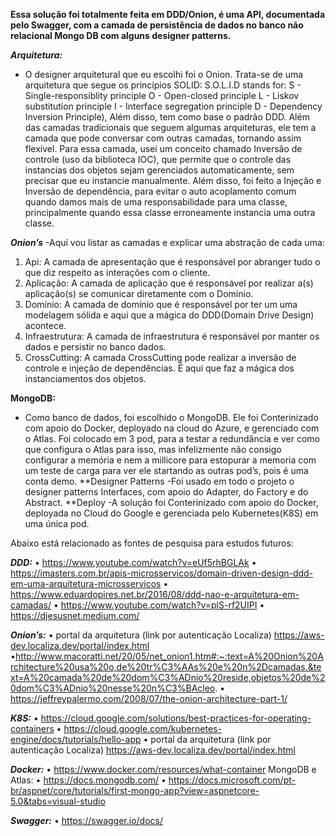 **Essa solução foi totalmente feita em DDD/Onion, é uma API, documentada pelo Swagger, com a camada de persistência de dados no banco não relacional Mongo DB com alguns designer patterns.**

***Arquitetura:***
- O designer arquitetural que eu escolhi foi o Onion. Trata-se de uma arquitetura que segue os princípios SOLID:
S.O.L.I.D stands for:
S - Single-responsiblity principle
O - Open-closed principle
L - Liskov substitution principle
I - Interface segregation principle
D - Dependency Inversion Principle), 
Além disso, tem como base o padrão DDD. Além das camadas tradicionais que seguem algumas arquiteturas, ele tem a camada que pode conversar com outras camadas, tornando assim flexível. Para essa camada, usei um conceito chamado Inversão de controle (uso da biblioteca IOC), que permite que o controle das instancias dos objetos sejam gerenciados automaticamente, sem precisar que eu instancie manualmente. Além disso, foi feito a Injeção e Inversão de dependência, para evitar o auto acoplamento comum quando damos mais de uma responsabilidade para uma classe, principalmente quando essa classe erroneamente instancia uma outra classe.

***Onion’s***
-Aqui vou listar as camadas e explicar uma abstração de cada uma:
1.	Api: A camada de apresentação que é responsável por abranger tudo o que diz respeito as interações com o cliente.
2.	Aplicação: A camada de aplicação que é responsável por realizar a(s) aplicação(s) se comunicar diretamente com o Domínio.
3.	Domínio: A camada de domínio que é responsável por ter um uma modelagem sólida e aqui que a mágica do DDD(Domain Drive Design) acontece.
4.	Infraestrutura: A camada de infraestrutura é responsável por manter os dados e persistir no banco dados.
5.	CrossCutting: A camada CrossCutting pode realizar a inversão de controle e injeção de dependências. É aqui que faz a mágica dos instanciamentos dos objetos.

	
**MongoDB:**
- Como banco de dados, foi escolhido o MongoDB. Ele foi Conterinizado com apoio do Docker, deployado na cloud do Azure, e gerenciado com o Atlas. Foi colocado em 3 pod, para a testar a redundância e ver como que configura o Atlas para isso, mas infelizmente não consigo configurar a memória e nem a millicore para estopurar a memoria com um teste de carga para ver ele startando as outras pod’s, pois é uma conta demo.
**Designer Patterns
-Foi usado em todo o projeto o designer patterns Interfaces, com apoio do Adapter, do Factory e do Abstract. 
**Deploy
-A solução foi Conterinizado com apoio do Docker, deployada no Cloud do Google e gerenciada pelo Kubernetes(K8S) em uma única pod.

Abaixo está relacionado as fontes de pesquisa para estudos futuros:

***DDD:***
•	https://www.youtube.com/watch?v=eUf5rhBGLAk
•	https://imasters.com.br/apis-microsservicos/domain-driven-design-ddd-em-uma-arquitetura-microsservicos
•	https://www.eduardopires.net.br/2016/08/ddd-nao-e-arquitetura-em-camadas/
•	https://www.youtube.com/watch?v=plS-rf2UIPI
•	https://djesusnet.medium.com/

***Onion’s:***
•	portal da arquitetura (link por autenticação Localiza) https://aws-dev.localiza.dev/portal/index.html
•http://www.macoratti.net/20/05/net_onion1.htm#:~:text=A%20Onion%20Architecture%20usa%20o,de%20tr%C3%AAs%20e%20n%2Dcamadas.&text=A%20camada%20de%20dom%C3%ADnio%20reside,objetos%20de%20dom%C3%ADnio%20nesse%20n%C3%BAcleo.
•	https://jeffreypalermo.com/2008/07/the-onion-architecture-part-1/

***K8S:***
•	https://cloud.google.com/solutions/best-practices-for-operating-containers
•	https://cloud.google.com/kubernetes-engine/docs/tutorials/hello-app
•	portal da arquitetura (link por autenticação Localiza) https://aws-dev.localiza.dev/portal/index.html

***Docker:***
•	https://www.docker.com/resources/what-container
MongoDB e Atlas:
•	https://docs.mongodb.com/
•	https://docs.microsoft.com/pt-br/aspnet/core/tutorials/first-mongo-app?view=aspnetcore-5.0&tabs=visual-studio

***Swagger:***
•	https://swagger.io/docs/
